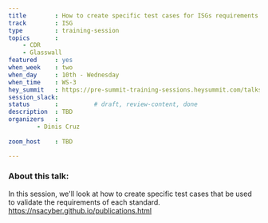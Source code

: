 ```yaml
---
title        : How to create specific test cases for ISGs requirements
track        : ISG
type         : training-session
topics       :
    - CDR
    - Glasswall
featured     : yes
when_week    : two
when_day     : 10th - Wednesday
when_time    : WS-3
hey_summit   : https://pre-summit-training-sessions.heysummit.com/talks/isgs-how-to-create-specfic-test-cases-for-its-requirements-5pm-bst
session_slack: 
status       :          # draft, review-content, done
description  : TBD
organizers   : 
        - Dinis Cruz
       
zoom_host    : TBD

---
```


### About this talk:

In this session, we'll look at how to create specific test cases that be used to validate the requirements of each standard.
https://nsacyber.github.io/publications.html  
